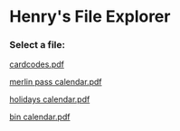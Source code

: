 # Henry's File Explorer
### Select a file:
<a href="cardcodes.pdf">cardcodes.pdf</a>

<a href="merlin pass calendar.pdf">merlin pass calendar.pdf</a>

<a href="holidays calendar.pdf">holidays calendar.pdf</a>

<a href="bin calendar.pdf">bin calendar.pdf</a>
